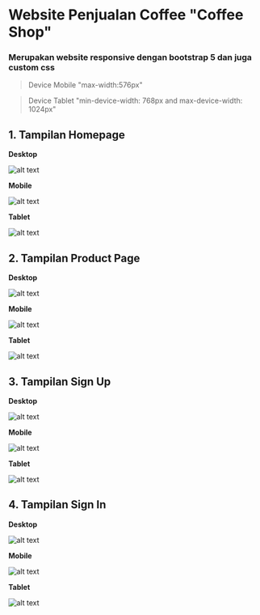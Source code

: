 # Website Penjualan Coffee "Coffee Shop"

### Merupakan website responsive dengan bootstrap 5 dan juga custom css

>Device Mobile "max-width:576px"

>Device Tablet "min-device-width: 768px and max-device-width: 1024px"

## 1. Tampilan Homepage
**Desktop**

![alt text](./readme/home%20%20desktop.png)

**Mobile**

![alt text](./readme/home%20mobile.png)

**Tablet**

![alt text](./readme/home%20tablet.png)
## 2. Tampilan Product Page
**Desktop**

![alt text](./readme/product%20desktop.png)

**Mobile**

![alt text](./readme/product%20mobile.png)

**Tablet**

![alt text](./readme/product%20tablet.png)

## 3. Tampilan Sign Up

**Desktop**

![alt text](./readme/signup%20desktop.png)

**Mobile**

![alt text](./readme/signup%20mobile.png)

**Tablet**

![alt text](./readme/signup%20tablet.png)

## 4. Tampilan Sign In
**Desktop**

![alt text](./readme/login%20desktop.png)

**Mobile**

![alt text](./readme/login%20mobile.png)

**Tablet**

![alt text](./readme/login%20tablet.png)